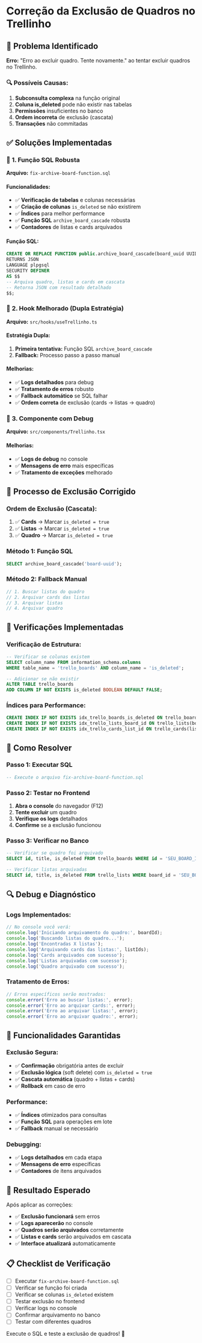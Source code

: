 # Correção da Exclusão de Quadros no Trellinho

## 🚨 Problema Identificado

**Erro:** "Erro ao excluir quadro. Tente novamente." ao tentar excluir quadros no Trellinho.

### 🔍 Possíveis Causas:
1. **Subconsulta complexa** na função original
2. **Coluna is_deleted** pode não existir nas tabelas
3. **Permissões** insuficientes no banco
4. **Ordem incorreta** de exclusão (cascata)
5. **Transações** não commitadas

## ✅ Soluções Implementadas

### 🔧 **1. Função SQL Robusta**

**Arquivo:** `fix-archive-board-function.sql`

#### **Funcionalidades:**
- ✅ **Verificação de tabelas** e colunas necessárias
- ✅ **Criação de colunas** `is_deleted` se não existirem
- ✅ **Índices** para melhor performance
- ✅ **Função SQL** `archive_board_cascade` robusta
- ✅ **Contadores** de listas e cards arquivados

#### **Função SQL:**
```sql
CREATE OR REPLACE FUNCTION public.archive_board_cascade(board_uuid UUID)
RETURNS JSON
LANGUAGE plpgsql
SECURITY DEFINER
AS $$
-- Arquiva quadro, listas e cards em cascata
-- Retorna JSON com resultado detalhado
$$;
```

### 🔧 **2. Hook Melhorado (Dupla Estratégia)**

**Arquivo:** `src/hooks/useTrellinho.ts`

#### **Estratégia Dupla:**
1. **Primeira tentativa:** Função SQL `archive_board_cascade`
2. **Fallback:** Processo passo a passo manual

#### **Melhorias:**
- ✅ **Logs detalhados** para debug
- ✅ **Tratamento de erros** robusto
- ✅ **Fallback automático** se SQL falhar
- ✅ **Ordem correta** de exclusão (cards → listas → quadro)

### 🔧 **3. Componente com Debug**

**Arquivo:** `src/components/Trellinho.tsx`

#### **Melhorias:**
- ✅ **Logs de debug** no console
- ✅ **Mensagens de erro** mais específicas
- ✅ **Tratamento de exceções** melhorado

## 🎯 **Processo de Exclusão Corrigido**

### **Ordem de Exclusão (Cascata):**
1. ✅ **Cards** → Marcar `is_deleted = true`
2. ✅ **Listas** → Marcar `is_deleted = true`
3. ✅ **Quadro** → Marcar `is_deleted = true`

### **Método 1: Função SQL**
```sql
SELECT archive_board_cascade('board-uuid');
```

### **Método 2: Fallback Manual**
```typescript
// 1. Buscar listas do quadro
// 2. Arquivar cards das listas
// 3. Arquivar listas
// 4. Arquivar quadro
```

## 🔧 **Verificações Implementadas**

### **Verificação de Estrutura:**
```sql
-- Verificar se colunas existem
SELECT column_name FROM information_schema.columns 
WHERE table_name = 'trello_boards' AND column_name = 'is_deleted';

-- Adicionar se não existir
ALTER TABLE trello_boards 
ADD COLUMN IF NOT EXISTS is_deleted BOOLEAN DEFAULT FALSE;
```

### **Índices para Performance:**
```sql
CREATE INDEX IF NOT EXISTS idx_trello_boards_is_deleted ON trello_boards(is_deleted);
CREATE INDEX IF NOT EXISTS idx_trello_lists_board_id ON trello_lists(board_id);
CREATE INDEX IF NOT EXISTS idx_trello_cards_list_id ON trello_cards(list_id);
```

## 🎯 **Como Resolver**

### **Passo 1: Executar SQL**
```sql
-- Execute o arquivo fix-archive-board-function.sql
```

### **Passo 2: Testar no Frontend**
1. **Abra o console** do navegador (F12)
2. **Tente excluir** um quadro
3. **Verifique os logs** detalhados
4. **Confirme** se a exclusão funcionou

### **Passo 3: Verificar no Banco**
```sql
-- Verificar se quadro foi arquivado
SELECT id, title, is_deleted FROM trello_boards WHERE id = 'SEU_BOARD_ID';

-- Verificar listas arquivadas
SELECT id, title, is_deleted FROM trello_lists WHERE board_id = 'SEU_BOARD_ID';
```

## 🔍 **Debug e Diagnóstico**

### **Logs Implementados:**
```javascript
// No console você verá:
console.log('Iniciando arquivamento do quadro:', boardId);
console.log('Buscando listas do quadro...');
console.log('Encontradas X listas');
console.log('Arquivando cards das listas:', listIds);
console.log('Cards arquivados com sucesso');
console.log('Listas arquivadas com sucesso');
console.log('Quadro arquivado com sucesso');
```

### **Tratamento de Erros:**
```javascript
// Erros específicos serão mostrados:
console.error('Erro ao buscar listas:', error);
console.error('Erro ao arquivar cards:', error);
console.error('Erro ao arquivar listas:', error);
console.error('Erro ao arquivar quadro:', error);
```

## 🚀 **Funcionalidades Garantidas**

### **Exclusão Segura:**
- ✅ **Confirmação** obrigatória antes de excluir
- ✅ **Exclusão lógica** (soft delete) com `is_deleted = true`
- ✅ **Cascata automática** (quadro + listas + cards)
- ✅ **Rollback** em caso de erro

### **Performance:**
- ✅ **Índices** otimizados para consultas
- ✅ **Função SQL** para operações em lote
- ✅ **Fallback** manual se necessário

### **Debugging:**
- ✅ **Logs detalhados** em cada etapa
- ✅ **Mensagens de erro** específicas
- ✅ **Contadores** de itens arquivados

## 🎉 **Resultado Esperado**

Após aplicar as correções:
- ✅ **Exclusão funcionará** sem erros
- ✅ **Logs aparecerão** no console
- ✅ **Quadros serão arquivados** corretamente
- ✅ **Listas e cards** serão arquivados em cascata
- ✅ **Interface atualizará** automaticamente

## 📋 **Checklist de Verificação**

- [ ] Executar `fix-archive-board-function.sql`
- [ ] Verificar se função foi criada
- [ ] Verificar se colunas `is_deleted` existem
- [ ] Testar exclusão no frontend
- [ ] Verificar logs no console
- [ ] Confirmar arquivamento no banco
- [ ] Testar com diferentes quadros

Execute o SQL e teste a exclusão de quadros! 🚀